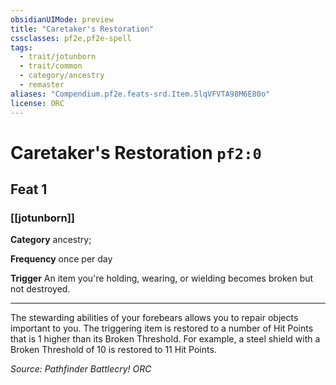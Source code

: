 ```yaml
---
obsidianUIMode: preview
title: "Caretaker's Restoration"
cssclasses: pf2e,pf2e-spell
tags:
  - trait/jotunborn
  - trait/common
  - category/ancestry
  - remaster
aliases: "Compendium.pf2e.feats-srd.Item.5lqVFVTA98M6E80o"
license: ORC
---
```

# Caretaker's Restoration `pf2:0`
## Feat 1
### [[jotunborn]]

**Category** ancestry; 




**Frequency** once per day

**Trigger** An item you're holding, wearing, or wielding becomes broken but not destroyed.

* * *

The stewarding abilities of your forebears allows you to repair objects important to you. The triggering item is restored to a number of Hit Points that is 1 higher than its Broken Threshold. For example, a steel shield with a Broken Threshold of 10 is restored to 11 Hit Points.

*Source: Pathfinder Battlecry!*
*ORC*